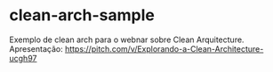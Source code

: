 # clean-arch-sample
Exemplo de clean arch para o webnar sobre Clean Arquitecture.
Apresentação: https://pitch.com/v/Explorando-a-Clean-Architecture-ucgh97
